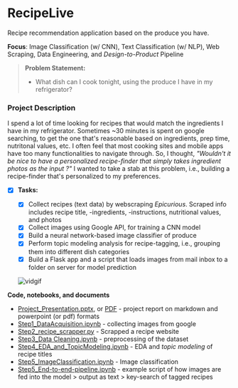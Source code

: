 # RecipeLive
Recipe recommendation application based on the produce you have.

**Focus**: Image  Classification (w/ CNN), Text Classification (w/ NLP), Web Scraping, Data Engineering, and _Design-to-Product_ Pipeline

> **Problem Statement:** 
>
> - What dish can I cook tonight, using the produce I have in my refrigerator? 

### Project Description

I spend a lot of time looking for recipes that would match the ingredients I have in my refrigerator.  Sometimes ~30 minutes is spent on google searching, to get the one that's reasonable based on ingredients, prep time, nutritonal values, etc. I often feel that most cooking sites and mobile apps have too many functionalities to navigate through. So, I thought, *"Wouldn't it be nice to have a personalized recipe-finder that simply takes ingredient photos as the input ?"* I wanted to take a stab at this problem, i.e., building a recipe-finder that's personalized to my preferences.

- [x] **Tasks:**
  - [x] Collect recipes (text data) by webscraping _Epicurious_. Scraped info includes recipe title, -ingredients, -instructions, nutritional values, and photos  
  - [x] Collect images using Google API, for training a CNN model    
  - [x] Build a neural network-based image classifier of produce
  - [x] Perform topic modeling analysis for recipe-tagging, i.e., grouping them into different dish categories  
  - [x] Build a Flask app and a script that loads images from mail inbox to a folder on server for model prediction
  
  ![vidgif](./docs/project_demo.gif)
  
  
**Code, notebooks, and documents**

- [Project_Presentation.pptx](./docs/RecipeLive.pptx), or [PDF](./docs/RecipeLive.pdf) - project report on markdown and powerpoint (or pdf) formats 
- [Step1_DataAcquisition.ipynb](./notebooks/DataGathering.ipynb) - collecting images from google
- [Step2_recipe_scrapper.py](./scripts/recipe_scrapper.py) - Scrapped a recipe website
- [Step3_Data Cleaning.ipynb](./notebooks/data_cleaning.ipynb) - preprocessing of the dataset
- [Step4_EDA_and_TopicModeling.ipynb](./notebooks/EDA_and_topicmodeling.ipynb) - EDA and _topic modeling_ of recipe titles 
- [Step5_ImageClassification.ipynb](./notebooks/ImageClassification.ipynb) - Image classification
- [Step5_End-to-end-pipeline.ipynb](./notebooks/End_to_endpipeline.ipynb) - example script of how images are fed into the model > output as text > key-search of tagged recipes


